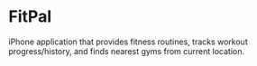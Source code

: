 # FitPal
iPhone application that provides fitness routines, tracks workout progress/history, and finds nearest gyms from current location.
